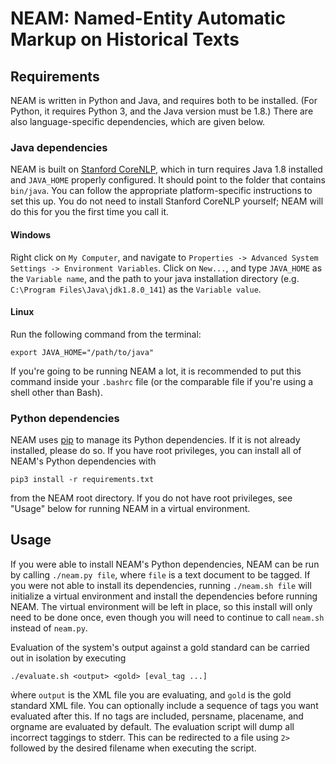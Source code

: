 # NEAM: Named-Entity Automatic Markup on Historical Texts

## Requirements
NEAM is written in Python and Java, and requires both to be installed. (For Python, it requires
Python 3, and the Java version must be 1.8.) There are also language-specific dependencies,
which are given below.

### Java dependencies
NEAM is built on [Stanford CoreNLP](https://stanfordnlp.github.io/CoreNLP/download.html), which
in turn requires Java 1.8 installed and `JAVA_HOME` properly configured. It should point to the
folder that contains `bin/java`. You can follow the appropriate platform-specific instructions
to set this up. You do not need to install Stanford CoreNLP yourself; NEAM will do this for you
the first time you call it.

#### Windows
Right click on `My Computer`, and navigate to `Properties -> Advanced System Settings ->
Environment Variables`. Click on `New...`, and type `JAVA_HOME` as the `Variable name`, and the
path to your java installation directory (e.g. `C:\Program Files\Java\jdk1.8.0_141`) as the
`Variable value`.

#### Linux
Run the following command from the terminal:

`export JAVA_HOME="/path/to/java"`

If you're going to be running NEAM a lot, it is recommended to put this command inside your
`.bashrc` file (or the comparable file if you're using a shell other than Bash).

### Python dependencies
NEAM uses [pip](https://pypi.python.org/pypi/pip) to manage its Python dependencies. If it is
not already installed, please do so. If you have root privileges, you can install all of NEAM's
Python dependencies with

`pip3 install -r requirements.txt`

from the NEAM root directory. If you do not have root privileges, see "Usage" below for
running NEAM in a virtual environment.

## Usage
If you were able to install NEAM's Python dependencies, NEAM can be run by calling
`./neam.py file`, where `file` is a text document to be tagged. If you were not able to install
its dependencies, running `./neam.sh file` will initialize a virtual environment and install the
dependencies before running NEAM. The virtual environment will be left in place, so this install
will only need to be done once, even though you will need to continue to call `neam.sh` instead
of `neam.py`.

Evaluation of the system's output against a gold standard can be carried out in isolation by 
executing

`./evaluate.sh <output> <gold> [eval_tag ...]`

ẁhere `output` is the XML file you are evaluating, and `gold` is the gold standard XML file. You 
can optionally include a sequence of tags you want evaluated after this. If no tags are included, 
persname, placename, and orgname are evaluated by default. The evaluation script will dump all incorrect taggings to stderr. This can be redirected to a file using `2>` followed by the desired filename when executing the script.
